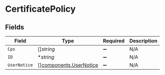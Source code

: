 # CertificatePolicy


## Fields

| Field                                                            | Type                                                             | Required                                                         | Description                                                      |
| ---------------------------------------------------------------- | ---------------------------------------------------------------- | ---------------------------------------------------------------- | ---------------------------------------------------------------- |
| `Cps`                                                            | []*string*                                                       | :heavy_minus_sign:                                               | N/A                                                              |
| `ID`                                                             | **string*                                                        | :heavy_minus_sign:                                               | N/A                                                              |
| `UserNotice`                                                     | [][components.UserNotice](../../models/components/usernotice.md) | :heavy_minus_sign:                                               | N/A                                                              |